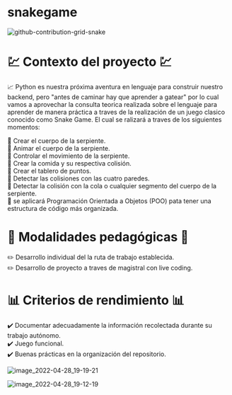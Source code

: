 # snakegame
![github-contribution-grid-snake](https://user-images.githubusercontent.com/90289472/165887120-4933fe3d-482d-434b-93e2-6aff695951f1.svg)

<h1> 💹 Contexto del proyecto 💹 </h1>
<p> 📈 Python es nuestra próxima aventura en lenguaje para construir nuestro backend, pero "antes de caminar hay que aprender a gatear" por lo cual vamos a aprovechar la consulta teorica realizada sobre el lenguaje para aprender de manera práctica a traves de la realización de un juego clasico conocido como Snake Game. El cual se ralizará a traves de los siguientes momentos: </p>

🐍 Crear el cuerpo de la serpiente. 
<br>
🐍 Animar el cuerpo de la serpiente.
<br>
🐍 Controlar el movimiento de la serpiente.
<br>
🐍 Crear la comida y su respectiva colisión.
<br>
🐍 Crear el tablero de puntos.
<br>
🐍 Detectar las colisiones con las cuatro paredes. 
<br>
🐍 Detectar la colisión con la cola o cualquier segmento del cuerpo de la serpiente. 
<br>
🐍 se aplicará Programación Orientada a Objetos (POO) pata tener una estructura de código más organizada.

<h1> 📝 Modalidades pedagógicas 📝 </h1>

✏️ Desarrollo individual del la ruta de trabajo establecida.
<br>
✏️ Desarrollo de proyecto a traves de magistral con live coding. 

<h1> 📊 Criterios de rendimiento 📊</h1> 

✔️ Documentar adecuadamente la información recolectada durante su trabajo autónomo.
<br>
✔️ Juego funcional. 
<br>
✔️ Buenas prácticas en la organización del repositorio.

![image_2022-04-28_19-19-21](https://user-images.githubusercontent.com/90289472/165887608-2e679368-262c-461a-b965-18f39f00784e.png)


![image_2022-04-28_19-12-19](https://user-images.githubusercontent.com/90289472/165887092-604aafad-5039-4a6b-baf0-6eb9337800fb.png)

